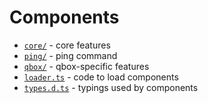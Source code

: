 # Components

- [`core/`](./core/) - core features
- [`ping/`](./ping/) - ping command
- [`qbox/`](./qbox/) - qbox-specific features
- [`loader.ts`](./loader.ts) - code to load components
- [`types.d.ts`](./types.d.ts) - typings used by components

